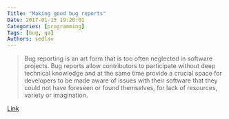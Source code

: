 ```yaml
---
Title: "Making good bug reports"
Date: 2017-01-15 19:28:01
Categories: [programming]
Tags: [bug, qa]
Authors: sedlav
---
```


> Bug reporting is an art form that is too often neglected in software projects. Bug reports allow contributors to participate without deep technical knowledge and at the same time provide a crucial space for developers to be made aware of issues with their software that they could not have foreseen or found themselves, for lack of resources, variety or imagination.

[Link](https://anarc.at/blog/2016-10-14-bug-reporting/)
